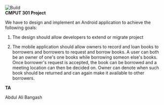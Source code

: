 ![Build](https://github.com/CMPUT301F20T03/OneInfiniteLoop/workflows/Build/badge.svg)<br/>
**CMPUT 301 Project**

We have to design and implement an Android application to achieve the following goals:

  1) The design should allow developers to extend or migrate project

  2) The mobile application should allow owners to record and loan books to borrowers and borrowers to request and borrow books. 
     A user can both be an owner of one's one books while borrowing someon else's books.
     Once borrower's request is accepted, the book can be borrowed and a meeting location can then be decided on. 
     Owner can denote when such book should be returned and can again make it available to other borrowers.


**TA**

Abdul Ali Bangash
